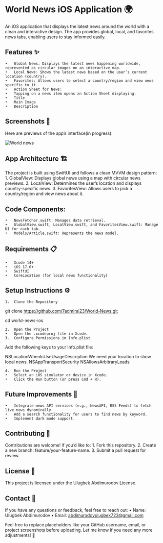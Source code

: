 # World News iOS Application 🌍

An iOS application that displays the latest news around the world with a clean and interactive design. The app provides global, local, and favorites news tabs, enabling users to stay informed easily.

## Features ✨
	•	Global News: Displays the latest news happening worldwide, represented as circular images on an interactive map.
	•	Local News: Shows the latest news based on the user’s current location (country).
	•	Favorites: Allows users to select a country/region and view news specific to it.
	•	Action Sheet for News:
	•	Tapping on a news item opens an Action Sheet displaying:
	•	Title
	•	Main Image
	•	Description

## Screenshots 📱

Here are previews of the app’s interface(in progress):

![World news](https://github.com/user-attachments/assets/f9bd641b-e593-4066-b408-11740cdcf75d)

		

## App Architecture 🏗️

The project is built using SwiftUI and follows a clean MVVM design pattern:
	1.	GlobalView: Displays global news using a map with circular news previews.
	2.	LocalView: Determines the user’s location and displays country-specific news.
	3.	FavoritesView: Allows users to pick a country/region and view news about it.

## Code Components:
	•	NewsFetcher.swift: Manages data retrieval.
	•	GlobalView.swift, LocalView.swift, and FavoritesView.swift: Manage UI for each tab.
	•	Models/Article.swift: Represents the news model.

## Requirements 📋
	•	Xcode 14+
	•	iOS 17.0+
	•	SwiftUI
	•	CoreLocation (for local news functionality)

## Setup Instructions ⚙️
	1.	Clone the Repository
git clone https://github.com/7admiral23/World-News.git

cd world-news-ios


	2.	Open the Project
	•	Open the .xcodeproj file in Xcode.
	3.	Configure Permissions in Info.plist
Add the following keys to your Info.plist file:

<key>NSLocationWhenInUseUsageDescription</key>
<string>We need your location to show local news.</string>
<key>NSAppTransportSecurity</key>
<dict>
    <key>NSAllowsArbitraryLoads</key>
    <true/>
</dict>


	4.	Run the Project
	•	Select an iOS simulator or device in Xcode.
	•	Click the Run button (or press Cmd + R).

## Future Improvements 🚀
	•	Integrate news API services (e.g., NewsAPI, RSS Feeds) to fetch live news dynamically.
	•	Add a search functionality for users to find news by keyword.
	•	Implement dark mode support.

## Contributing 🤝

Contributions are welcome! If you’d like to:
	1.	Fork this repository.
	2.	Create a new branch: feature/your-feature-name.
	3.	Submit a pull request for review.

## License 📄

This project is licensed under the Ulugbek Abdimurodov License.

## Contact 📧

If you have any questions or feedback, feel free to reach out:
	•	Name: Ulugbek Abdimurodov
	•	Email: abdimurodovulugbek723@gmail.com

Feel free to replace placeholders like your GitHub username, email, or project screenshots before uploading. Let me know if you need any more adjustments! 🚀

